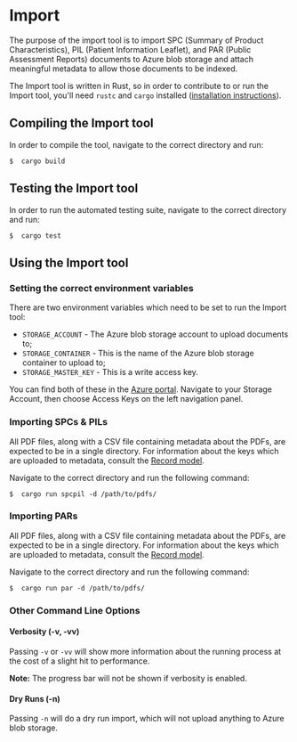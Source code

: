 # Import

The purpose of the import tool is to import SPC (Summary of Product Characteristics), PIL (Patient Information Leaflet), and PAR (Public Assessment Reports) documents to Azure blob storage and attach meaningful metadata to allow those documents to be indexed.

The Import tool is written in Rust, so in order to contribute to or run the Import tool, you'll need `rustc` and `cargo` installed ([installation instructions](https://doc.rust-lang.org/cargo/getting-started/installation.html)).

## Compiling the Import tool

In order to compile the tool, navigate to the correct directory and run:

```
$  cargo build
```

## Testing the Import tool

In order to run the automated testing suite, navigate to the correct directory and run:

```
$  cargo test
```

## Using the Import tool

### Setting the correct environment variables

There are two environment variables which need to be set to run the Import tool:

- `STORAGE_ACCOUNT` - The Azure blob storage account to upload documents to;
- `STORAGE_CONTAINER` - This is the name of the Azure blob storage container to upload to;
- `STORAGE_MASTER_KEY` - This is a write access key.

You can find both of these in the [Azure portal](https://portal.azure.com). Navigate to your Storage Account, then choose Access Keys on the left navigation panel.

### Importing SPCs & PILs

All PDF files, along with a CSV file containing metadata about the PDFs, are expected to be in a single directory. For information about the keys which are uploaded to metadata, consult the [Record model](/medicines/import/src/model.rs).

Navigate to the correct directory and run the following command:

```
$  cargo run spcpil -d /path/to/pdfs/
```

### Importing PARs

All PDF files, along with a CSV file containing metadata about the PDFs, are expected to be in a single directory. For information about the keys which are uploaded to metadata, consult the [Record model](/medicines/import/src/model.rs).

Navigate to the correct directory and run the following command:

```
$  cargo run par -d /path/to/pdfs/
```

### Other Command Line Options

#### Verbosity (-v, -vv)

Passing `-v` or `-vv` will show more information about the running process at the cost of a slight hit to performance.

**Note:** The progress bar will not be shown if verbosity is enabled.

#### Dry Runs (-n)

Passing `-n` will do a dry run import, which will not upload anything to Azure blob storage.
